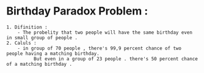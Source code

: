 # Birthday Paradox Problem :

	

	1. Difinition :
		- The probelity that two people will have the same birthday even in small group of people .
	2. Caluls :
		- in group of 70 people , there's 99,9 percent chance of two people having a matching birthday.
	          But even in a group of 23 people . there's 50 percent chance of a matching birthday .

